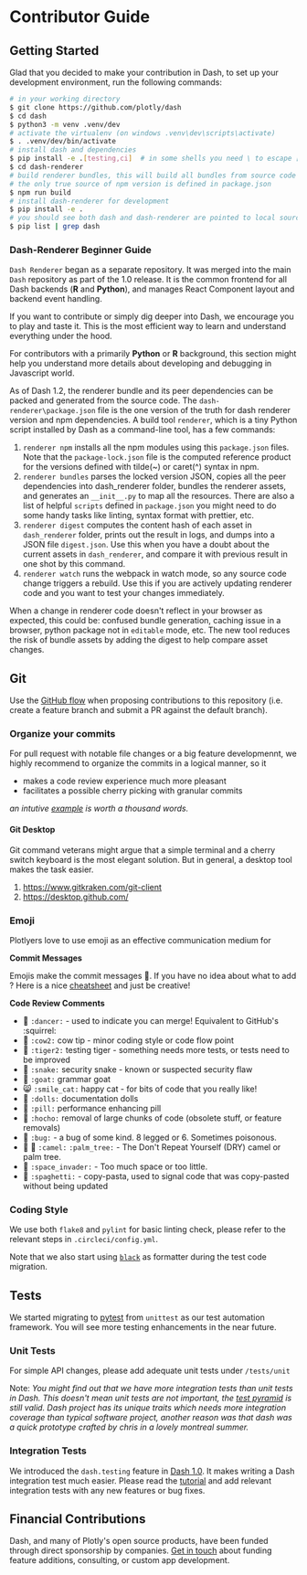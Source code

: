 # Contributor Guide

## Getting Started

Glad that you decided to make your contribution in Dash, to set up your development environment, run the following commands:

```bash
# in your working directory
$ git clone https://github.com/plotly/dash
$ cd dash
$ python3 -m venv .venv/dev
# activate the virtualenv (on windows .venv\dev\scripts\activate)
$ . .venv/dev/bin/activate
# install dash and dependencies
$ pip install -e .[testing,ci]  # in some shells you need \ to escape []
$ cd dash-renderer
# build renderer bundles, this will build all bundles from source code
# the only true source of npm version is defined in package.json
$ npm run build
# install dash-renderer for development
$ pip install -e .
# you should see both dash and dash-renderer are pointed to local source repos
$ pip list | grep dash
```

### Dash-Renderer Beginner Guide

`Dash Renderer` began as a separate repository. It was merged into the main  `Dash` repository as part of the 1.0 release. It is the common frontend for all Dash backends (**R** and **Python**), and manages React Component layout and backend event handling.

If you want to contribute or simply dig deeper into Dash, we encourage you to play and taste it. This is the most efficient way to learn and understand everything under the hood.

For contributors with a primarily  **Python**  or  **R**  background, this section might help you understand more details about developing and debugging in Javascript world.

As of Dash 1.2, the renderer bundle and its peer dependencies can be packed and generated from the source code. The `dash-renderer\package.json` file is the one version of the truth for dash renderer version and npm dependencies. A build tool `renderer`, which is a tiny Python script installed by Dash as a command-line tool, has a few commands:

1.  `renderer npm`  installs all the npm modules using this  `package.json`  files. Note that the  `package-lock.json`  file is the computed reference product for the versions defined with tilde(~) or caret(^) syntax in npm.
2.  `renderer bundles` parses the locked version JSON, copies all the peer dependencies into dash_renderer folder, bundles the renderer assets, and generates an `__init__.py` to map all the resources. There are also a list of helpful `scripts` defined in `package.json` you might need to do some handy tasks like linting, syntax format with prettier, etc.
3.  `renderer digest` computes the content hash of each asset in `dash_renderer` folder, prints out the result in logs, and dumps into a JSON file `digest.json`. Use this when you have a doubt about the current assets in `dash_renderer`, and compare it with previous result in one shot by this command.
4.  `renderer watch` runs the webpack in watch mode, so any source code change triggers a rebuild. Use this if you are actively updating renderer code and you want to test your changes immediately.

When a change in renderer code doesn't reflect in your browser as expected, this could be: confused bundle generation, caching issue in a browser, python package not in `editable` mode, etc. The new tool reduces the risk of bundle assets by adding the digest to help compare asset changes.

## Git

Use the [GitHub flow](https://guides.github.com/introduction/flow/) when proposing contributions to this repository (i.e. create a feature branch and submit a PR against the default branch).

### Organize your commits

For pull request with notable file changes or a big feature developmennt, we highly recommend to organize the commits in a logical manner, so it

- makes a code review experience much more pleasant
- facilitates a possible cherry picking with granular commits

*an intutive [example](https://github.com/plotly/dash-core-components/pull/548) is worth a thousand words.*

#### Git Desktop

Git command veterans might argue that a simple terminal and a cherry switch keyboard is the most elegant solution. But in general, a desktop tool makes the task easier.

1. https://www.gitkraken.com/git-client
2. https://desktop.github.com/

### Emoji

Plotlyers love to use emoji as an effective communication medium for

**Commit Messages**

Emojis make the commit messages :cherry_blossom:. If you have no idea about what to add ? Here is a nice [cheatsheet](https://gitmoji.carloscuesta.me/) and just be creative!

**Code Review Comments**

- :dancer: `:dancer:` - used to indicate you can merge!  Equivalent to GitHub's :squirrel:
- :cow2: `:cow2:` cow tip - minor coding style or code flow point
- :tiger2: `:tiger2:` testing tiger - something needs more tests, or tests need to be improved
- :snake: `:snake:` security snake - known or suspected security flaw
- :goat: `:goat:` grammar goat
- :smile_cat: `:smile_cat:` happy cat - for bits of code that you really like!
- :dolls: `:dolls:` documentation dolls
- :pill: `:pill:` performance enhancing pill
- :hocho: `:hocho:` removal of large chunks of code (obsolete stuff, or feature removals)
- :bug: `:bug:` - a bug of some kind. 8 legged or 6. Sometimes poisonous.
- :camel: :palm_tree: `:camel:` `:palm_tree:` - The Don't Repeat Yourself (DRY) camel or palm tree.
- :space_invader: `:space_invader:` - Too much space or too little.
- :spaghetti: `:spaghetti:` - copy-pasta, used to signal code that was copy-pasted without being updated

### Coding Style

We use both `flake8` and `pylint` for basic linting check, please refer to the relevant steps in `.circleci/config.yml`.

Note that we also start using [`black`](https://black.readthedocs.io/en/stable/) as formatter during the test code migration.

## Tests

We started migrating to [pytest](https://docs.pytest.org/en/latest/) from `unittest` as our test automation framework. You will see more testing enhancements in the near future.

### Unit Tests

For simple API changes, please add adequate unit tests under `/tests/unit`

Note: *You might find out that we have more integration tests than unit tests in Dash. This doesn't mean unit tests are not important, the [test pyramid](https://martinfowler.com/articles/practical-test-pyramid.html) is still valid. Dash project has its unique traits which needs more integration coverage than typical software project, another reason was that dash was a quick prototype crafted by chris in a lovely montreal summer.*

### Integration Tests

We introduced the `dash.testing` feature in [Dash 1.0](https://community.plot.ly/t/announcing-dash-testing/24868). It makes writing a Dash integration test much easier. Please read the [tutorial](http://dash.plot.ly/testing) and add relevant integration tests with any new features or bug fixes.


## Financial Contributions

Dash, and many of Plotly's open source products, have been funded through direct sponsorship by companies. [Get in touch] about funding feature additions, consulting, or custom app development.

[Dash Core Components]: https://dash.plot.ly/dash-core-components
[Dash HTML Components]: https://github.com/plotly/dash-html-components
[write your own components]: https://dash.plot.ly/plugins
[Dash Component Biolerplate]: https://github.com/plotly/dash-component-boilerplate
[issues]: https://github.com/plotly/dash-core-components/issues
[GitHub flow]: https://guides.github.com/introduction/flow/
[semantic versioning]: https://semver.org/
[Dash Community Forum]: https://community.plot.ly/c/dash
[Get in touch]: https://plot.ly/products/consulting-and-oem
[Documentation]: https://github.com/orgs/plotly/projects/8
[Dash Docs]: https://github.com/plotly/dash-docs

